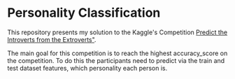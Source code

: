 # Personality Classification

This repository presents my solution to the Kaggle's Competition [Predict the Introverts from the Extroverts"](https://www.kaggle.com/competitions/playground-series-s5e7/overview).

The main goal for this competition is to reach the highest accuracy_score on the competition. To do this the participants need to predict via the train and test dataset features, which personality each person is.
